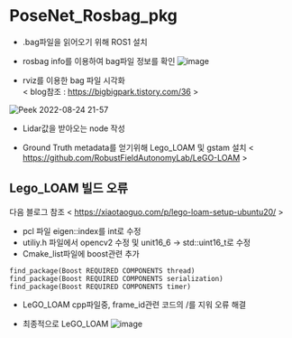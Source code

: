 # PoseNet_Rosbag_pkg

- .bag파일을 읽어오기 위해 ROS1 설치
- rosbag info를 이용하여 bag파일 정보를 확인
![image](https://user-images.githubusercontent.com/80799025/186364054-0714ec98-9f2f-4635-85f4-41b79c0889fc.png)

- rviz를 이용한 bag 파일 시각화\
< blog참조 : https://bigbigpark.tistory.com/36 >

![Peek 2022-08-24 21-57](https://user-images.githubusercontent.com/80799025/186424296-cda031fd-3b6c-4335-b3f3-1421c8ec850c.gif)

- Lidar값을 받아오는 node 작성

- Ground Truth metadata를 얻기위해 Lego_LOAM 및 gstam 설치
 < https://github.com/RobustFieldAutonomyLab/LeGO-LOAM >

## Lego_LOAM 빌드 오류

다음 블로그 참조 < https://xiaotaoguo.com/p/lego-loam-setup-ubuntu20/ >
- pcl 파일 eigen::index를 int로 수정
- utiliy.h 파일에서 opencv2 수정 및 unit16_6 -> std::uint16_t로 수정
- Cmake_list파일에 boost관련 추가


```
find_package(Boost REQUIRED COMPONENTS thread)
find_package(Boost REQUIRED COMPONENTS serialization)
find_package(Boost REQUIRED COMPONENTS timer)
```

- LeGO_LOAM cpp파일중, frame_id관련 코드의 /를 지워 오류 해결

- 최종적으로 LeGO_LOAM
![image](https://user-images.githubusercontent.com/80799025/186603344-bcb7c2d0-6796-40be-979a-b16c2d096ef1.png)
